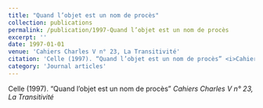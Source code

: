 ```yaml
---
title: "Quand l’objet est un nom de procès"
collection: publications
permalink: /publication/1997-Quand l’objet est un nom de procès
excerpt: ''
date: 1997-01-01
venue: 'Cahiers Charles V n° 23, La Transitivité'
citation: 'Celle (1997). “Quand l’objet est un nom de procès” <i>Cahiers Charles V n° 23, La Transitivité</i>'
category: 'Journal articles'
---
```

Celle (1997). “Quand l’objet est un nom de procès” <i>Cahiers Charles V n° 23, La Transitivité</i>